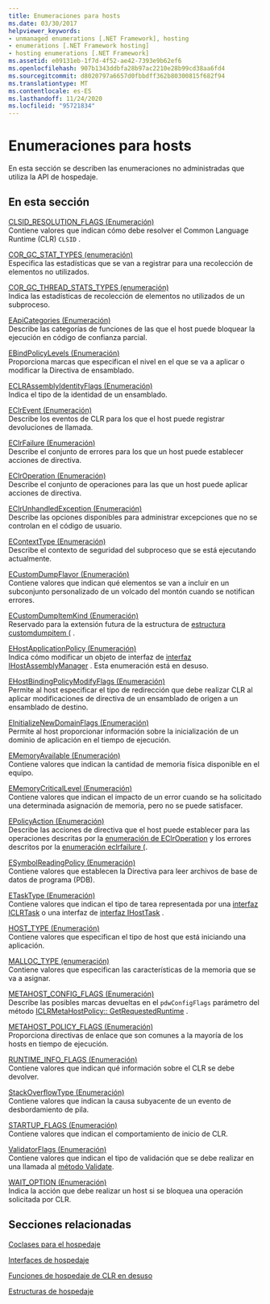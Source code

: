 ```yaml
---
title: Enumeraciones para hosts
ms.date: 03/30/2017
helpviewer_keywords:
- unmanaged enumerations [.NET Framework], hosting
- enumerations [.NET Framework hosting]
- hosting enumerations [.NET Framework]
ms.assetid: e09131eb-1f7d-4f52-ae42-7393e9b62ef6
ms.openlocfilehash: 907b1343ddbfa28b97ac2210e28b99cd38aa6fd4
ms.sourcegitcommit: d8020797a6657d0fbbdff362b80300815f682f94
ms.translationtype: MT
ms.contentlocale: es-ES
ms.lasthandoff: 11/24/2020
ms.locfileid: "95721834"
---
```

# <a name="hosting-enumerations"></a>Enumeraciones para hosts

En esta sección se describen las enumeraciones no administradas que utiliza la API de hospedaje.  
  
## <a name="in-this-section"></a>En esta sección  

 [CLSID_RESOLUTION_FLAGS (Enumeración)](clsid-resolution-flags-enumeration.md)  
 Contiene valores que indican cómo debe resolver el Common Language Runtime (CLR) `CLSID` .  
  
 [COR_GC_STAT_TYPES (enumeración)](cor-gc-stat-types-enumeration.md)  
 Especifica las estadísticas que se van a registrar para una recolección de elementos no utilizados.  
  
 [COR_GC_THREAD_STATS_TYPES (enumeración)](cor-gc-thread-stats-types-enumeration.md)  
 Indica las estadísticas de recolección de elementos no utilizados de un subproceso.  
  
 [EApiCategories (Enumeración)](eapicategories-enumeration.md)  
 Describe las categorías de funciones de las que el host puede bloquear la ejecución en código de confianza parcial.  
  
 [EBindPolicyLevels (Enumeración)](ebindpolicylevels-enumeration.md)  
 Proporciona marcas que especifican el nivel en el que se va a aplicar o modificar la Directiva de ensamblado.  
  
 [ECLRAssemblyIdentityFlags (Enumeración)](eclrassemblyidentityflags-enumeration.md)  
 Indica el tipo de la identidad de un ensamblado.  
  
 [EClrEvent (Enumeración)](eclrevent-enumeration.md)  
 Describe los eventos de CLR para los que el host puede registrar devoluciones de llamada.  
  
 [EClrFailure (Enumeración)](eclrfailure-enumeration.md)  
 Describe el conjunto de errores para los que un host puede establecer acciones de directiva.  
  
 [EClrOperation (Enumeración)](eclroperation-enumeration.md)  
 Describe el conjunto de operaciones para las que un host puede aplicar acciones de directiva.  
  
 [EClrUnhandledException (Enumeración)](eclrunhandledexception-enumeration.md)  
 Describe las opciones disponibles para administrar excepciones que no se controlan en el código de usuario.  
  
 [EContextType (Enumeración)](econtexttype-enumeration.md)  
 Describe el contexto de seguridad del subproceso que se está ejecutando actualmente.  
  
 [ECustomDumpFlavor (Enumeración)](ecustomdumpflavor-enumeration.md)  
 Contiene valores que indican qué elementos se van a incluir en un subconjunto personalizado de un volcado del montón cuando se notifican errores.  
  
 [ECustomDumpItemKind (Enumeración)](ecustomdumpitemkind-enumeration.md)  
 Reservado para la extensión futura de la estructura de [estructura customdumpitem (](customdumpitem-structure.md) .  
  
 [EHostApplicationPolicy (Enumeración)](ehostapplicationpolicy-enumeration.md)  
 Indica cómo modificar un objeto de interfaz de [interfaz IHostAssemblyManager](ihostassemblymanager-interface.md) . Esta enumeración está en desuso.  
  
 [EHostBindingPolicyModifyFlags (Enumeración)](ehostbindingpolicymodifyflags-enumeration.md)  
 Permite al host especificar el tipo de redirección que debe realizar CLR al aplicar modificaciones de directiva de un ensamblado de origen a un ensamblado de destino.  
  
 [EInitializeNewDomainFlags (Enumeración)](einitializenewdomainflags-enumeration.md)  
 Permite al host proporcionar información sobre la inicialización de un dominio de aplicación en el tiempo de ejecución.  
  
 [EMemoryAvailable (Enumeración)](ememoryavailable-enumeration.md)  
 Contiene valores que indican la cantidad de memoria física disponible en el equipo.  
  
 [EMemoryCriticalLevel (Enumeración)](ememorycriticallevel-enumeration.md)  
 Contiene valores que indican el impacto de un error cuando se ha solicitado una determinada asignación de memoria, pero no se puede satisfacer.  
  
 [EPolicyAction (Enumeración)](epolicyaction-enumeration.md)  
 Describe las acciones de directiva que el host puede establecer para las operaciones descritas por la [enumeración de EClrOperation](eclroperation-enumeration.md) y los errores descritos por la [enumeración eclrfailure (](eclrfailure-enumeration.md).  
  
 [ESymbolReadingPolicy (Enumeración)](esymbolreadingpolicy-enumeration.md)  
 Contiene valores que establecen la Directiva para leer archivos de base de datos de programa (PDB).  
  
 [ETaskType (Enumeración)](etasktype-enumeration.md)  
 Contiene valores que indican el tipo de tarea representada por una [interfaz ICLRTask](iclrtask-interface.md) o una interfaz de [interfaz IHostTask](ihosttask-interface.md) .  
  
 [HOST_TYPE (Enumeración)](host-type-enumeration.md)  
 Contiene valores que especifican el tipo de host que está iniciando una aplicación.  
  
 [MALLOC_TYPE (enumeración)](malloc-type-enumeration.md)  
 Contiene valores que especifican las características de la memoria que se va a asignar.  
  
 [METAHOST_CONFIG_FLAGS (Enumeración)](metahost-config-flags-enumeration.md)  
 Describe las posibles marcas devueltas en el `pdwConfigFlags` parámetro del método [ICLRMetaHostPolicy:: GetRequestedRuntime](iclrmetahostpolicy-getrequestedruntime-method.md) .  
  
 [METAHOST_POLICY_FLAGS (Enumeración)](metahost-policy-flags-enumeration.md)  
 Proporciona directivas de enlace que son comunes a la mayoría de los hosts en tiempo de ejecución.  
  
 [RUNTIME_INFO_FLAGS (Enumeración)](runtime-info-flags-enumeration.md)  
 Contiene valores que indican qué información sobre el CLR se debe devolver.  
  
 [StackOverflowType (Enumeración)](stackoverflowtype-enumeration.md)  
 Contiene valores que indican la causa subyacente de un evento de desbordamiento de pila.  
  
 [STARTUP_FLAGS (Enumeración)](startup-flags-enumeration.md)  
 Contiene valores que indican el comportamiento de inicio de CLR.  
  
 [ValidatorFlags (Enumeración)](validatorflags-enumeration.md)  
 Contiene valores que indican el tipo de validación que se debe realizar en una llamada al [método Validate](iclrvalidator-validate-method.md).  
  
 [WAIT_OPTION (Enumeración)](wait-option-enumeration.md)  
 Indica la acción que debe realizar un host si se bloquea una operación solicitada por CLR.  
  
## <a name="related-sections"></a>Secciones relacionadas  

 [Coclases para el hospedaje](hosting-coclasses.md)  
  
 [Interfaces de hospedaje](hosting-interfaces.md)  
  
 [Funciones de hospedaje de CLR en desuso](deprecated-clr-hosting-functions.md)  
  
 [Estructuras de hospedaje](hosting-structures.md)
